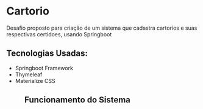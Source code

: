 # Cartorio
Desafio proposto para criação de um sistema que cadastra cartorios e suas respectivas certidoes, usando Springboot


<h2>Tecnologias Usadas:</h2>
<ul>
 <li>Springboot Framework</li>
 <li>Thymeleaf</li>
  <li>Materialize CSS</li>
 <ul>
 
 <h2>Funcionamento do Sistema</h2>

